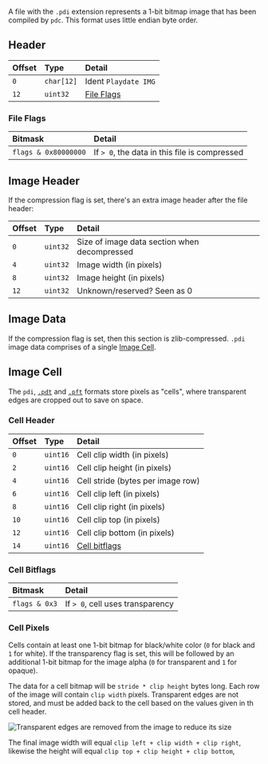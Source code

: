 A file with the `.pdi` extension represents a 1-bit bitmap image that has been compiled by `pdc`. This format uses little endian byte order.

## Header

| Offset | Type      | Detail               |
|:-------|:----------|:---------------------|
| `0`    | `char[12]` | Ident `Playdate IMG` |
| `12`   | `uint32`   | [File Flags](#file-flags) |

### File Flags

| Bitmask             | Detail                                      |
|:--------------------|:--------------------------------------------|
| `flags & 0x80000000` | If `> 0`, the data in this file is compressed |

## Image Header

If the compression flag is set, there's an extra image header after the file header:

| Offset | Type     | Detail |
|:-------|:---------|:--------------------------------|
| `0`    | `uint32`  | Size of image data section when decompressed |
| `4`    | `uint32`  | Image width (in pixels) |
| `8`    | `uint32`  | Image height (in pixels) |
| `12`   | `uint32`  | Unknown/reserved? Seen as 0 |

## Image Data

If the compression flag is set, then this section is zlib-compressed. `.pdi` image data comprises of a single [Image Cell](#image-cell).

## Image Cell

The `pdi`, [`.pdt`](formats/pdi.md) and [`.pft`](formats/pft.md) formats store pixels as "cells", where transparent edges are cropped out to save on space. 

### Cell Header

| Offset | Type     | Detail |
|:-------|:---------|:-------|
| `0`    | `uint16` | Cell clip width (in pixels) |
| `2`    | `uint16` | Cell clip height (in pixels) |
| `4`    | `uint16` | Cell stride (bytes per image row) |
| `6`    | `uint16` | Cell clip left (in pixels) |
| `8`    | `uint16` | Cell clip right (in pixels) |
| `10`   | `uint16` | Cell clip top (in pixels) |
| `12`   | `uint16` | Cell clip bottom (in pixels) |
| `14`   | `uint16` | [Cell bitflags](#cell-bitflags) |

### Cell Bitflags

| Bitmask             | Detail                     |
|:--------------------|:---------------------------|
| `flags & 0x3` | If `> 0`, cell uses transparency |

### Cell Pixels

Cells contain at least one 1-bit bitmap for black/white color (`0` for black and `1` for white). If the transparency flag is set, this will be followed by an additional 1-bit bitmap for the image alpha (`0` for transparent and `1` for opaque).

The data for a cell bitmap will be `stride * clip height` bytes long. Each row of the image will contain `clip width` pixels. Transparent edges are not stored, and must be added back to the cell based on the values given in th cell header.

![Transparent edges are removed from the image to reduce its size](https://github.com/jaames/playdate-reverse-engineering/blob/main/_images/bitmap-clip.png)

The final image width will equal `clip left + clip width + clip right`, likewise the height will equal `clip top + clip height + clip bottom`,